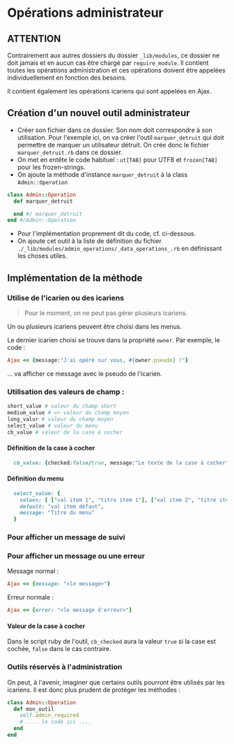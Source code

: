 # Opérations administrateur

## ATTENTION

Contrairement aux autres dossiers du dossier `_lib/modules`, ce dossier ne doit jamais et en aucun cas être chargé par `require_module`. Il contient toutes les opérations administration et ces opérations doivent être appelées individuellement en fonction des besoins.

Il contient également les opérations icariens qui sont appelées en Ajax.


## Création d'un nouvel outil administrateur

* Créer son fichier dans ce dossier.
  Son nom doit correspondre à son utilisation. Pour l'exemple ici, on va créer l'outil `marquer_detruit` qui doit permettre de marquer un utilisateur détruit. On crée donc le fichier `marquer_detruit.rb` dans ce dossier.
* On met en entête le code habituel : `ut[TAB]` pour UTF8 et `frozen[TAB]` pour les frozen-strings.
* On ajoute la méthode d'instance `marquer_detruit` à la class `Admin::Operation`
~~~ruby
class Admin::Operation
  def marquer_detruit

  end #/ marquer_detruit
end #/Admin::Operation
~~~
* Pour l'implémentation proprement dit du code, cf. ci-dessous.
* On ajoute cet outil à la liste de définition du fichier `./_lib/modules/admin_operations/_data_operations_.rb` en définissant les choses utiles.

## Implémentation de la méthode

### Utilise de l'icarien ou des icariens

> Pour le moment, on ne peut pas gérer plusieurs icariens.

Un ou plusieurs icariens peuvent être choisi dans les menus.

Le dernier icarien choisi se trouve dans la propriété `owner`. Par exemple, le code :

~~~ruby
Ajax << {message:"J'ai opéré sur vous, #{owner.pseudo} !"}
~~~

… va afficher ce message avec le pseudo de l'icarien.

### Utilisation des valeurs de champ :

~~~ruby
short_value # valeur du champ short
medium_value # => valeur du champ moyen
long_valur # valeur du champ moyen
select_value # valeur du menu
cb_value # valeur de la case à cocher
~~~

#### Définition de la case à cocher

~~~ruby
  cb_value: {checked:false/true, message:"Le texte de la case à cocher"}
~~~

#### Définition du menu

~~~ruby
  select_value: {
    values: [ ["val item 1", "titre item 1"], ["val item 2", "titre item 2"], ...],
    default: "val item défaut",
    message: "Titre du menu"
  }
~~~

### Pour afficher un message de suivi

### Pour afficher un message ou une erreur

Message normal :

~~~ruby
Ajax << {message: "<le message>"}
~~~

Erreur normale :

~~~ruby
Ajax << {error: "<le message d'erreur>"}
~~~

#### Valeur de la case à cocher

Dans le script ruby de l'outil, `cb_checked` aura la valeur `true` si la case est cochée, `false` dans le cas contraire.

### Outils réservés à l'administration

On peut, à l'avenir, imaginer que certains outils pourront être utilisés par les icariens. Il est donc plus prudent de protéger les méthodes :

~~~ruby
class Admin::Operation
  def mon_outil
    self.admin_required
    # .... le code ici ....
  end
end
~~~
